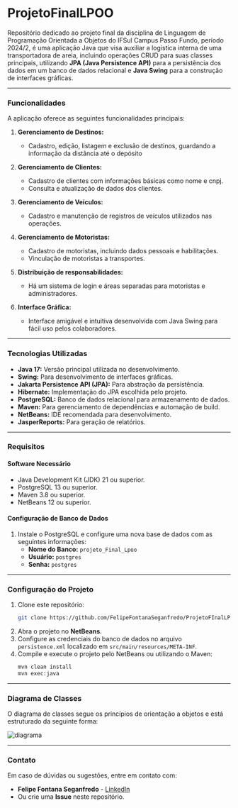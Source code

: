# ProjetoFinalLPOO
Repositório dedicado ao projeto final da disciplina de Linguagem de Programação Orientada a Objetos do IFSul Campus Passo Fundo, período 2024/2, é uma aplicação Java que visa auxiliar a logística interna de uma transportadora de areia, incluindo operações CRUD para suas classes principais, utilizando **JPA (Java Persistence API)** para a persistência dos dados em um banco de dados relacional e **Java Swing** para a construção de interfaces gráficas.

---

### **Funcionalidades**

A aplicação oferece as seguintes funcionalidades principais:

1. **Gerenciamento de Destinos:**
   - Cadastro, edição, listagem e exclusão de destinos, guardando a informação da distância até o depósito

2. **Gerenciamento de Clientes:**
   - Cadastro de clientes com informações básicas como nome e cnpj.
   - Consulta e atualização de dados dos clientes.

3. **Gerenciamento de Veículos:**
   - Cadastro e manutenção de registros de veículos utilizados nas operações.

4. **Gerenciamento de Motoristas:**
   - Cadastro de motoristas, incluindo dados pessoais e habilitações.
   - Vinculação de motoristas a transportes.
     
5. **Distribuição de responsabilidades:**
   - Há um sistema de login e áreas separadas para motoristas e administradores.

7. **Interface Gráfica:**
   - Interface amigável e intuitiva desenvolvida com Java Swing para fácil uso pelos colaboradores.

---

### **Tecnologias Utilizadas**

- **Java 17:** Versão principal utilizada no desenvolvimento.
- **Swing:** Para desenvolvimento de interfaces gráficas.
- **Jakarta Persistence API (JPA):** Para abstração da persistência.
- **Hibernate:** Implementação do JPA escolhida pelo projeto.
- **PostgreSQL:** Banco de dados relacional para armazenamento de dados.
- **Maven:** Para gerenciamento de dependências e automação de build.
- **NetBeans:** IDE recomendada para desenvolvimento.
- **JasperReports:** Para geração de relatórios.

---

### **Requisitos**

#### **Software Necessário**
- Java Development Kit (JDK) 21 ou superior.
- PostgreSQL 13 ou superior.
- Maven 3.8 ou superior.
- NetBeans 12 ou superior.

#### **Configuração de Banco de Dados**
1. Instale o PostgreSQL e configure uma nova base de dados com as seguintes informações:
   - **Nome do Banco:** `projeto_Final_Lpoo`
   - **Usuário:** `postgres`
   - **Senha:** `postgres`

---

### **Configuração do Projeto**

1. Clone este repositório:
   ```bash
   git clone https://github.com/FelipeFontanaSeganfredo/ProjetoFInalLPOO.git
   ```
2. Abra o projeto no **NetBeans**.
3. Configure as credenciais do banco de dados no arquivo `persistence.xml` localizado em `src/main/resources/META-INF`.
4. Compile e execute o projeto pelo NetBeans ou utilizando o Maven:
   ```bash
   mvn clean install
   mvn exec:java
   ```

---

### **Diagrama de Classes**

O diagrama de classes segue os princípios de orientação a objetos e está estruturado da seguinte forma:

![diagrama](https://github.com/user-attachments/assets/1911cbb0-e5d2-4902-99d3-47dba467be00)


---

### **Contato**

Em caso de dúvidas ou sugestões, entre em contato com:
- **Felipe Fontana Seganfredo** - [LinkedIn](https://www.linkedin.com/in/felipe-fontana-seganfredo)
- Ou crie uma **Issue** neste repositório.


